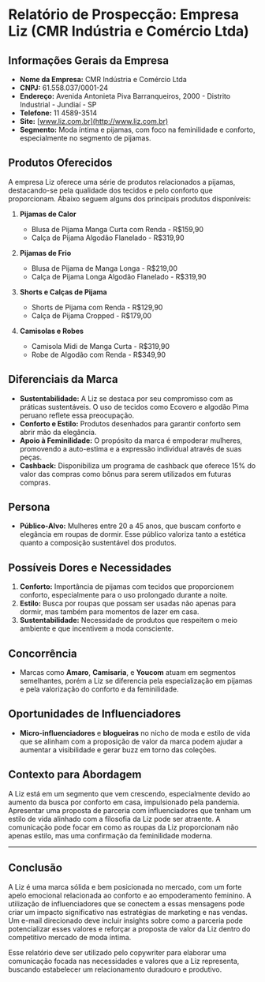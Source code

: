 # Relatório de Prospecção: Empresa Liz (CMR Indústria e Comércio Ltda)

## Informações Gerais da Empresa
- **Nome da Empresa:** CMR Indústria e Comércio Ltda
- **CNPJ:** 61.558.037/0001-24
- **Endereço:** Avenida Antonieta Piva Barranqueiros, 2000 - Distrito Industrial - Jundiaí - SP
- **Telefone:** 11 4589-3514
- **Site:** [www.liz.com.br](http://www.liz.com.br)
- **Segmento:** Moda íntima e pijamas, com foco na feminilidade e conforto, especialmente no segmento de pijamas.

## Produtos Oferecidos
A empresa Liz oferece uma série de produtos relacionados a pijamas, destacando-se pela qualidade dos tecidos e pelo conforto que proporcionam. Abaixo seguem alguns dos principais produtos disponíveis:

1. **Pijamas de Calor**
   - Blusa de Pijama Manga Curta com Renda - R$159,90
   - Calça de Pijama Algodão Flanelado - R$319,90

2. **Pijamas de Frio**
   - Blusa de Pijama de Manga Longa - R$219,00
   - Calça de Pijama Longa Algodão Flanelado - R$319,90

3. **Shorts e Calças de Pijama**
   - Shorts de Pijama com Renda - R$129,90
   - Calça de Pijama Cropped - R$179,00

4. **Camisolas e Robes**
   - Camisola Midi de Manga Curta - R$319,90
   - Robe de Algodão com Renda - R$349,90

## Diferenciais da Marca
- **Sustentabilidade:** A Liz se destaca por seu compromisso com as práticas sustentáveis. O uso de tecidos como Ecovero e algodão Pima peruano reflete essa preocupação.
- **Conforto e Estilo:** Produtos desenhados para garantir conforto sem abrir mão da elegância.
- **Apoio à Feminilidade:** O propósito da marca é empoderar mulheres, promovendo a auto-estima e a expressão individual através de suas peças.
- **Cashback:** Disponibiliza um programa de cashback que oferece 15% do valor das compras como bônus para serem utilizados em futuras compras.

## Persona
- **Público-Alvo:** Mulheres entre 20 a 45 anos, que buscam conforto e elegância em roupas de dormir. Esse público valoriza tanto a estética quanto a composição sustentável dos produtos.

## Possíveis Dores e Necessidades
1. **Conforto:** Importância de pijamas com tecidos que proporcionem conforto, especialmente para o uso prolongado durante a noite.
2. **Estilo:** Busca por roupas que possam ser usadas não apenas para dormir, mas também para momentos de lazer em casa.
3. **Sustentabilidade:** Necessidade de produtos que respeitem o meio ambiente e que incentivem a moda consciente.

## Concorrência
- Marcas como **Amaro**, **Camisaria**, e **Youcom** atuam em segmentos semelhantes, porém a Liz se diferencia pela especialização em pijamas e pela valorização do conforto e da feminilidade.

## Oportunidades de Influenciadores
- **Micro-influenciadores** e **blogueiras** no nicho de moda e estilo de vida que se alinham com a proposição de valor da marca podem ajudar a aumentar a visibilidade e gerar buzz em torno das coleções.

## Contexto para Abordagem
A Liz está em um segmento que vem crescendo, especialmente devido ao aumento da busca por conforto em casa, impulsionado pela pandemia. Apresentar uma proposta de parceria com influenciadores que tenham um estilo de vida alinhado com a filosofia da Liz pode ser atraente. A comunicação pode focar em como as roupas da Liz proporcionam não apenas estilo, mas uma confirmação da feminilidade moderna.

---

## Conclusão
A Liz é uma marca sólida e bem posicionada no mercado, com um forte apelo emocional relacionada ao conforto e ao empoderamento feminino. A utilização de influenciadores que se conectem a essas mensagens pode criar um impacto significativo nas estratégias de marketing e nas vendas. Um e-mail direcionado deve incluir insights sobre como a parceria pode potencializar esses valores e reforçar a proposta de valor da Liz dentro do competitivo mercado de moda íntima. 

Esse relatório deve ser utilizado pelo copywriter para elaborar uma comunicação focada nas necessidades e valores que a Liz representa, buscando estabelecer um relacionamento duradouro e produtivo.